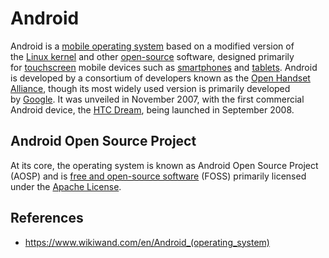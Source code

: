 # Android

Android is a [mobile operating system](https://www.wikiwand.com/en/Mobile_operating_system) based on a modified version of the [Linux kernel](https://www.wikiwand.com/en/Linux_kernel) and other [open-source](https://www.wikiwand.com/en/Open-source_software) software, designed primarily for [touchscreen](https://www.wikiwand.com/en/Touchscreen) mobile devices such as [smartphones](https://www.wikiwand.com/en/Smartphone) and [tablets](https://www.wikiwand.com/en/Tablet_computer).
Android is developed by a consortium of developers known as the [Open Handset Alliance](https://www.wikiwand.com/en/Open_Handset_Alliance), though its most widely used version is primarily developed by [Google](https://www.wikiwand.com/en/Google). It was unveiled in November 2007, with the first commercial Android device, the [HTC Dream](https://www.wikiwand.com/en/HTC_Dream), being launched in September 2008.

## Android Open Source Project

At its core, the operating system is known as Android Open Source Project (AOSP) and is [free and open-source software](https://www.wikiwand.com/en/Free_and_open-source_software) (FOSS) primarily licensed under the [Apache License](https://www.wikiwand.com/en/Apache_License).

## References

- https://www.wikiwand.com/en/Android_(operating_system)